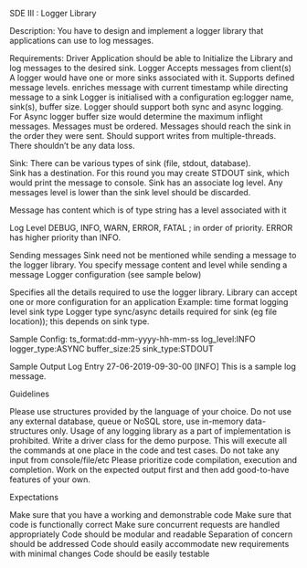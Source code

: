 SDE III : Logger Library

Description:
You have to design and implement a logger library that applications can use to log messages.

Requirements:
Driver Application should be able to Initialize the Library and log messages to the desired sink.
Logger
Accepts messages from client(s)
A logger would have one or more sinks associated with it.
Supports defined message levels.
enriches message with current timestamp while directing message to a sink
Logger is initialised with a configuration eg:logger name, sink(s), buffer size.
Logger should support both sync and async logging.
For Async logger buffer size would determine the maximum inflight messages.
Messages must be ordered. Messages should reach the sink in the order they were sent.
Should support writes from multiple-threads.
There shouldn’t be any data loss.

Sink:
There can be various types of sink (file, stdout, database).  
Sink has a destination.
For this round you may create STDOUT sink, which would print the message to console.
Sink has an associate log level. Any messages level is lower than the sink level should be discarded.

Message
has content which is of type string
has a level associated with it

Log Level
DEBUG, INFO, WARN, ERROR, FATAL ; in order of priority. ERROR has higher priority than INFO.

Sending messages
Sink need not be mentioned while sending a message to the logger library.
You specify message content and level while sending a message
Logger configuration (see sample below)

Specifies all the details required to use the logger library.
Library can accept one or more configuration for an application
Example:
time format
logging level
sink type
Logger type sync/async
details required for sink (eg file location)); this depends on sink type.

Sample Config:
ts_format:dd-mm-yyyy-hh-mm-ss
log_level:INFO
logger_type:ASYNC
buffer_size:25
sink_type:STDOUT

Sample Output Log Entry
27-06-2019-09-30-00 [INFO] This is a sample log message.

Guidelines

Please use structures provided by the language of your choice.
Do not use any external database, queue or NoSQL store, use in-memory data-structures only.
Usage of any logging library as a part of implementation is prohibited.
Write a driver class for the demo purpose. This will execute all the commands at one place in the code and test cases. Do not take any input from console/file/etc
Please prioritize code compilation, execution and completion.
Work on the expected output first and then add good-to-have features of your own.


Expectations

Make sure that you have a working and demonstrable code
Make sure that code is functionally correct
Make sure concurrent requests are handled appropriately
Code should be modular and readable
Separation of concern should be addressed
Code should easily accommodate new requirements with minimal changes
Code should be easily testable
